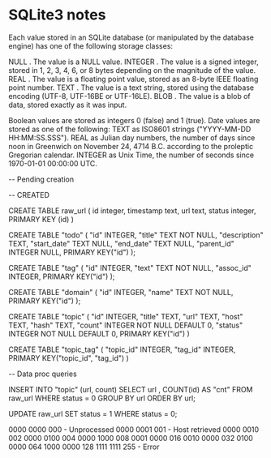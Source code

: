 # SQLite3 notes

Each value stored in an SQLite database (or manipulated by the database engine) has one of the following storage classes:

NULL    . The value is a NULL value.
INTEGER . The value is a signed integer, stored in 1, 2, 3, 4, 6, or 8 bytes depending on the magnitude of the value.
REAL    . The value is a floating point value, stored as an 8-byte IEEE floating point number.
TEXT    . The value is a text string, stored using the database encoding (UTF-8, UTF-16BE or UTF-16LE).
BLOB    . The value is a blob of data, stored exactly as it was input.

Boolean values are stored as integers 0 (false) and 1 (true).
Date values are stored as one of the following:
    TEXT as ISO8601 strings ("YYYY-MM-DD HH:MM:SS.SSS").
    REAL as Julian day numbers, the number of days since noon in Greenwich on November 24, 4714 B.C. according to the proleptic Gregorian calendar.
    INTEGER as Unix Time, the number of seconds since 1970-01-01 00:00:00 UTC.


-- Pending creation




-- CREATED


CREATE TABLE raw_url (
            id          integer,
            timestamp   text,
            url         text,
            status      integer,
            PRIMARY KEY (id)
            )


CREATE TABLE "todo" (
    "id"	        INTEGER,
    "title"	        TEXT NOT NULL,
    "description"   TEXT,
    "start_date"	TEXT NULL,
    "end_date"	    TEXT NULL,
    "parent_id"     INTEGER NULL,
    PRIMARY KEY("id")
);


CREATE TABLE "tag" (
    "id"	    INTEGER,
    "text"	    TEXT NOT NULL,
    "assoc_id"  INTEGER,
    PRIMARY KEY("id")
);

CREATE TABLE "domain" (
    "id"	INTEGER,
    "name"	TEXT NOT NULL,
    PRIMARY KEY("id")
);

CREATE TABLE "topic" (
	"id"	INTEGER,
	"title"	TEXT,
	"url"	TEXT,
	"host"  TEXT,
    "hash"	TEXT,
	"count"	INTEGER NOT NULL DEFAULT 0,
	"status"	INTEGER NOT NULL DEFAULT 0,
	PRIMARY KEY("id")
)

CREATE TABLE "topic_tag" (
	"topic_id"	INTEGER,
    "tag_id"	INTEGER,
	PRIMARY KEY("topic_id", "tag_id")
)


-- Data proc queries

INSERT INTO "topic" (url, count)
SELECT 	url
		, COUNT(id) AS "cnt"
FROM 	raw_url
WHERE   status = 0
GROUP BY 
		url
ORDER BY url;

UPDATE  raw_url
SET     status = 1
WHERE   status = 0;


0000 0000   000 - Unprocessed
0000 0001   001 - Host retrieved
0000 0010   002 
0000 0100   004
0000 1000   008
0001 0000   016
0010 0000   032
0100 0000   064
1000 0000   128
1111 1111   255 - Error